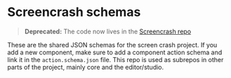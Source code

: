# Screencrash schemas

> **Deprecated:** The code now lives in the [Screencrash repo](https://github.com/kulturkrock/screencrash)

These are the shared JSON schemas for the screen crash project. If you add a new component, make sure to add a component action
schema and link it in the `action.schema.json` file. This repo is used as subrepos in other parts of the project, mainly core
and the editor/studio.
